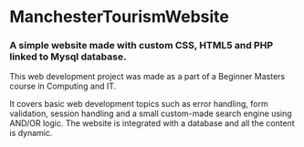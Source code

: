 <h1> ManchesterTourismWebsite </h1>
<h3>A simple website made with custom CSS, HTML5 and PHP linked to Mysql database.</h3>

<p> This web development project was made as a part of a Beginner Masters course in Computing and IT. </p>
<p> It covers basic web development topics such as error handling, form validation, session handling 
and a small custom-made search engine using AND/OR logic. The website is integrated with a database and all the content is dynamic.</p>
